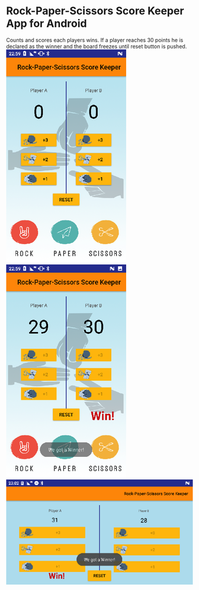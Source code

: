 # Rock-Paper-Scissors Score Keeper App for Android
Counts and scores each players wins.
If a player reaches 30 points he is declared as the winner and the board freezes until reset button is pushed.
![Screenshot](Screenshot_20180124-225947.png)![Screenshot](Screenshot_20180124-225956.png)![Screenshot](Screenshot_20180124-230255.png)
